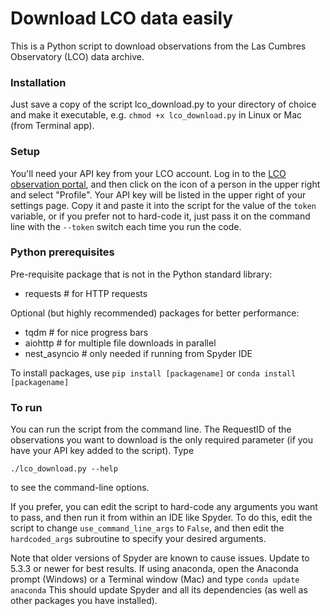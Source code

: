 # Download LCO data easily

This is a Python script to download observations from the Las Cumbres Observatory (LCO) data archive. 

### Installation

Just save a copy of the script lco_download.py to your directory of choice and make it executable, e.g. `chmod +x lco_download.py` in Linux or Mac (from Terminal app). 

### Setup

You'll need your API key from your LCO account.  Log in to the [LCO observation portal](https://observe.lco.global/), and then click on the icon of a person in the upper right and select "Profile".  Your API key will be listed in the upper right of your settings page.  Copy it and paste it into the script for the value of the `token` variable, or if you prefer not to hard-code it, just pass it on the command line with the `--token` switch each time you run the code. 

### Python prerequisites

Pre-requisite package that is not in the Python standard library:
*    requests      # for HTTP requests
    
Optional (but highly recommended) packages for better performance: 
*    tqdm          #  for nice progress bars
*    aiohttp       #  for multiple file downloads in parallel
*    nest_asyncio  #  only needed if running from Spyder IDE

To install packages, use `pip install [packagename]` or 
    `conda install [packagename]`
    
    
### To run 

You can run the script from the command line.  The RequestID of the observations you want to download is the only required parameter (if you have your API key added to the script).   Type 

`./lco_download.py --help`

to see the command-line options. 

If you prefer, you can edit the script to hard-code any arguments you want to pass, and then run it from within an IDE like Spyder.  To do this, edit the script to change `use_command_line_args` to `False`, and then edit the `hardcoded_args` subroutine to specify your desired arguments. 

Note that older versions of Spyder are known to cause issues.  Update to 
5.3.3 or newer for best results.  If using anaconda, open the 
Anaconda prompt (Windows) or a Terminal window (Mac) and type
  `conda update anaconda`
This should update Spyder and all its dependencies (as well as
other packages you have installed).
    

